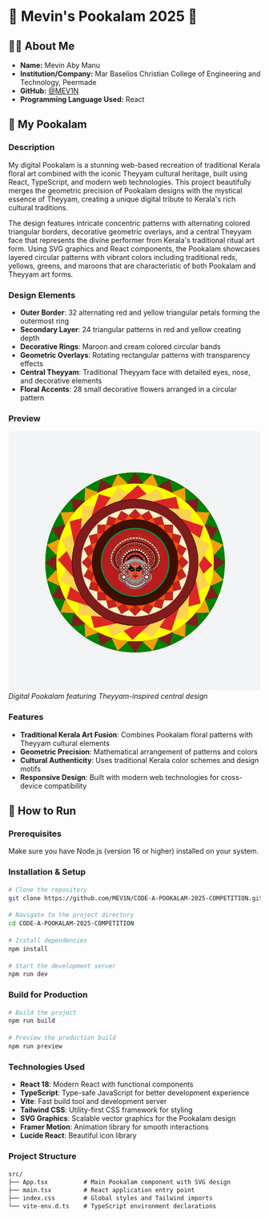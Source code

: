 # 🌸 Mevin's Pookalam 2025 🌸

## 👨‍💻 About Me
- **Name:** Mevin Aby Manu
- **Institution/Company:** Mar Baselios Christian College of Engineering and Technology, Peermade
- **GitHub:** [@MEV1N](https://github.com/MEV1N)
- **Programming Language Used:** React

## 🎨 My Pookalam

### Description
My digital Pookalam is a stunning web-based recreation of traditional Kerala floral art combined with the iconic Theyyam cultural heritage, built using React, TypeScript, and modern web technologies. This project beautifully merges the geometric precision of Pookalam designs with the mystical essence of Theyyam, creating a unique digital tribute to Kerala's rich cultural traditions.

The design features intricate concentric patterns with alternating colored triangular borders, decorative geometric overlays, and a central Theyyam face that represents the divine performer from Kerala's traditional ritual art form. Using SVG graphics and React components, the Pookalam showcases layered circular patterns with vibrant colors including traditional reds, yellows, greens, and maroons that are characteristic of both Pookalam and Theyyam art forms.

### Design Elements
- **Outer Border**: 32 alternating red and yellow triangular petals forming the outermost ring
- **Secondary Layer**: 24 triangular patterns in red and yellow creating depth
- **Decorative Rings**: Maroon and cream colored circular bands
- **Geometric Overlays**: Rotating rectangular patterns with transparency effects
- **Central Theyyam**: Traditional Theyyam face with detailed eyes, nose, and decorative elements
- **Floral Accents**: 28 small decorative flowers arranged in a circular pattern

### Preview
![My Pookalam](img.png)
*Digital Pookalam featuring Theyyam-inspired central design*

### Features
- **Traditional Kerala Art Fusion**: Combines Pookalam floral patterns with Theyyam cultural elements
- **Geometric Precision**: Mathematical arrangement of patterns and colors
- **Cultural Authenticity**: Uses traditional Kerala color schemes and design motifs
- **Responsive Design**: Built with modern web technologies for cross-device compatibility

## 🚀 How to Run

### Prerequisites
Make sure you have Node.js (version 16 or higher) installed on your system.

### Installation & Setup
```bash
# Clone the repository
git clone https://github.com/MEV1N/CODE-A-POOKALAM-2025-COMPETITION.git

# Navigate to the project directory
cd CODE-A-POOKALAM-2025-COMPETITION

# Install dependencies
npm install

# Start the development server
npm run dev
```

### Build for Production
```bash
# Build the project
npm run build

# Preview the production build
npm run preview
```

### Technologies Used
- **React 18**: Modern React with functional components
- **TypeScript**: Type-safe JavaScript for better development experience
- **Vite**: Fast build tool and development server
- **Tailwind CSS**: Utility-first CSS framework for styling
- **SVG Graphics**: Scalable vector graphics for the Pookalam design
- **Framer Motion**: Animation library for smooth interactions
- **Lucide React**: Beautiful icon library

### Project Structure
```
src/
├── App.tsx          # Main Pookalam component with SVG design
├── main.tsx         # React application entry point
├── index.css        # Global styles and Tailwind imports
└── vite-env.d.ts    # TypeScript environment declarations
```

